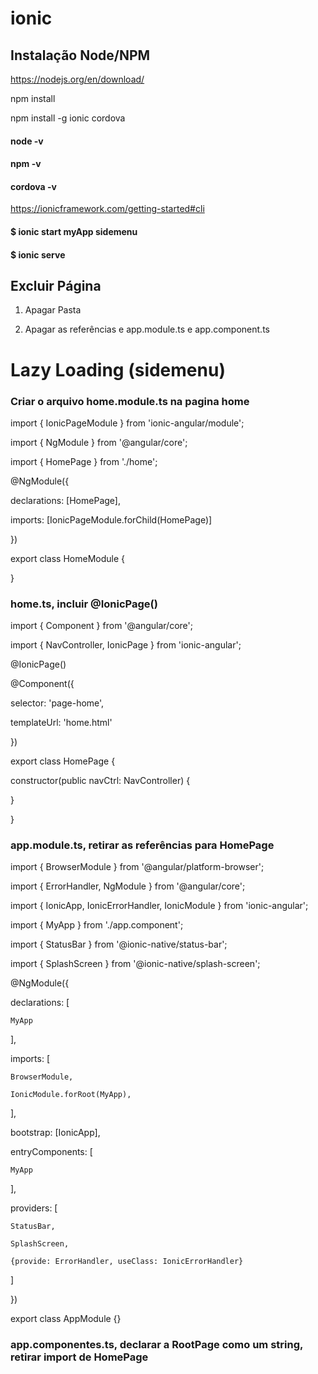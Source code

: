 # ionic
## Instalação Node/NPM

https://nodejs.org/en/download/

npm install

npm install -g ionic cordova

#### node -v
#### npm -v
#### cordova -v

https://ionicframework.com/getting-started#cli

#### $ ionic start myApp sidemenu

#### $ ionic serve

## Excluir Página
1. Apagar Pasta

2. Apagar as referências e app.module.ts e app.component.ts

# Lazy Loading (sidemenu)
### Criar o arquivo home.module.ts na pagina home

import { IonicPageModule } from 'ionic-angular/module';

import { NgModule } from '@angular/core';

import { HomePage } from './home';

@NgModule({

 declarations: [HomePage],
 
 imports: [IonicPageModule.forChild(HomePage)]
 
})

export class HomeModule {

}

### home.ts, incluir @IonicPage()
import { Component } from '@angular/core';

import { NavController, IonicPage } from 'ionic-angular';

@IonicPage()

@Component({

  selector: 'page-home',
  
  templateUrl: 'home.html'
  
})

export class HomePage {

  constructor(public navCtrl: NavController) {
  
  }
  
}


### app.module.ts, retirar as referências para HomePage

import { BrowserModule } from '@angular/platform-browser';

import { ErrorHandler, NgModule } from '@angular/core';

import { IonicApp, IonicErrorHandler, IonicModule } from 'ionic-angular';

import { MyApp } from './app.component';

import { StatusBar } from '@ionic-native/status-bar';

import { SplashScreen } from '@ionic-native/splash-screen';

@NgModule({

  declarations: [
  
    MyApp
    
  ],
  
  imports: [
  
    BrowserModule,
    
    IonicModule.forRoot(MyApp),
    
  ],
  
  bootstrap: [IonicApp],
  
  entryComponents: [
  
    MyApp
    
  ],
  
  providers: [
  
    StatusBar,
    
    SplashScreen,
    
    {provide: ErrorHandler, useClass: IonicErrorHandler}
    
  ]
  
})

export class AppModule {}


### app.componentes.ts, declarar a RootPage como um string, retirar import de HomePage
